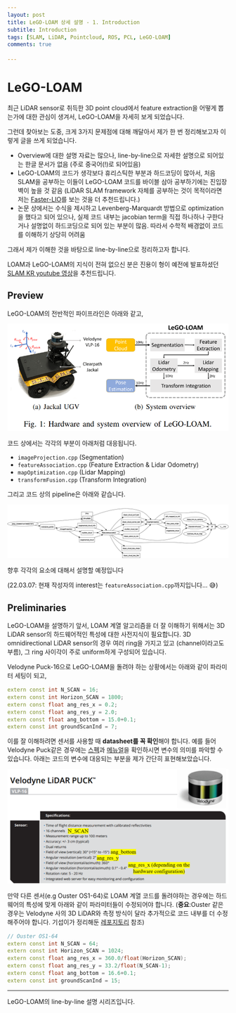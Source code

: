 ```yaml
---
layout: post
title: LeGO-LOAM 상세 설명 - 1. Introduction
subtitle: Introduction
tags: [SLAM, LiDAR, Pointcloud, ROS, PCL, LeGO-LOAM]
comments: true

---
```


# LeGO-LOAM



최근 LiDAR sensor로 취득한 3D point cloud에서 feature extraction을 어떻게 뽑는가에 대한 관심이 생겨서, LeGO-LOAM을 자세히 보게 되었습니다.

그런데 찾아보는 도중, 크게 3가지 문제점에 대해 깨달아서 제가 한 번 정리해보고자 이렇게 글을 쓰게 되었습니다.

* Overview에 대한 설명 자료는 많으나, line-by-line으로 자세한 설명으로 되어있는 한글 문서가 없음 (주로 중국어(!)로 되어있음)
* LeGO-LOAM의 코드가 생각보다 휴리스틱한 부분과 하드코딩이 많아서, 처음 SLAM을 공부하는 이들이 LeGO-LOAM 코드를 바이블 삼아 공부하기에는 진입장벽이 높을 것 같음 (LiDAR SLAM framework 자체를 공부하는 것이 목적이라면 저는 [Faster-LIO](https://github.com/gaoxiang12/faster-lio)를 보는 것을 더 추천드립니다.)
* 논문 상에서는 수식을 제시하고 Levenberg-Marquardt 방법으로 optimization을 했다고 되어 있으나, 실제 코드 내부는 jacobian term을 직접 하나하나 구한다거나 설명없이 하드코딩으로 되어 있는 부분이 많음. 따라서 수학적 배경없이 코드를 이해하기 상당히 어려움

그래서 제가 이해한 것을 바탕으로 line-by-line으로 정리하고자 합니다.

LOAM과 LeGO-LOAM의 지식이 전혀 없으신 분은 진용이 형이 예전에 발표하셨던 [SLAM KR youtube 영상](https://www.youtube.com/watch?v=snPzNmcbCCQ&t=1589s)을 추천드립니다.

## Preview

LeGO-LOAM의 전반적인 파이프라인은 아래와 같고,

![](/img/lego_loam_w_robot.PNG)

코드 상에서는 각각의 부분이 아래처럼 대응됩니다.

* `imageProjection.cpp` (Segmentation)
* `featureAssociation.cpp` (Feature Extraction & Lidar Odometry)
* `mapOptimization.cpp` (Lidar Mapping)
* `transformFusion.cpp` (Transform Integration)

그리고 코드 상의 pipeline은 아래와 같습니다.

![](/img/lego_loam_overview.png)


향후 각각의 요소에 대해서 설명할 예정입니다 

(22.03.07: 현재 작성자의 interest는 `featureAssociation.cpp`까지입니다... :sweat_smile:)

## Preliminaries

LeGO-LOAM을 설명하기 앞서, LOAM 계열 알고리즘을 더 잘 이해하기 위해서는 3D LiDAR sensor의 하드웨어적인 특성에 대한 사전지식이 필요합니다. 3D omnidirectional LiDAR sensor의 경우 여러 ring을 가지고 있고 (channel이라고도 부름), 그 ring 사이각이 주로 uniform하게 구성되어 있습니다.

Velodyne Puck-16으로 LeGO-LOAM을 돌려야 하는 상황에서는 아래와 같이 파라미터 세팅이 되고,

```cpp
extern const int N_SCAN = 16;
extern const int Horizon_SCAN = 1800;
extern const float ang_res_x = 0.2;
extern const float ang_res_y = 2.0;
extern const float ang_bottom = 15.0+0.1;
extern const int groundScanInd = 7;
```

이를 잘 이해하려면 센서를 사용할 때 **datasheet를 꼭 확인**해야 합니다. 예를 들어 Velodyne Puck같은 경우에는 [스펙](https://www.amtechs.co.jp/product/VLP-16-Puck.pdf)과 [메뉴얼](https://velodynelidar.com/wp-content/uploads/2019/12/63-9243-Rev-E-VLP-16-User-Manual.pdf)을 확인하시면 변수의 의미를 파악할 수 있습니다. 아래는 코드의 변수에 대응되는 부분을 제가 간단히 표현해보았습니다.

![](/img/lego_loam_vel_16.png)



만약 다른 센서(e.g Ouster OS1-64)로 LOAM 계열 코드를 돌려야하는 경우에는 하드웨어의 특성에 맞게 아래와 같이 파라미터들이 수정되어야 합니다.
(**중요**:Ouster 같은 경우는 Velodyne 사의 3D LiDAR와 측정 방식이 달라 추가적으로 코드 내부를 더 수정해주어야 합니다. 기섭이가 정리해둔 [레포지토리](https://github.com/irapkaist/SC-LeGO-LOAM) 참조)

```cpp
// Ouster OS1-64
extern const int N_SCAN = 64;
extern const int Horizon_SCAN = 1024;
extern const float ang_res_x = 360.0/float(Horizon_SCAN);
extern const float ang_res_y = 33.2/float(N_SCAN-1);
extern const float ang_bottom = 16.6+0.1;
extern const int groundScanInd = 15;
```



---

LeGO-LOAM의 line-by-line 설명 시리즈입니다.
